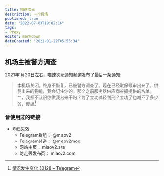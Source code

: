 ```yaml
---
title: 喵速次元
description: 一个机场
published: true
date: "2022-07-03T19:02:16"
tags:
- Proxy
editor: markdown
dateCreated: "2021-01-22T05:55:34"
---
```


## 机场主被警方调查

2021年1月20日左右，喵速次元通知频道发布了最后一条通知:

> 本机场关闭，终身不恢复，已被警方调查了。现在已经取保候审出来了。供我出来的狗逼，我会记住你的。那个之前服务器供应商被抓提供的名单。艹，我都不认识你供我出来干叼？为了立功减轻判刑？立功了也减不了多少的，傻逼[^miao_lw]

[^miao_lw]: [情况发生变化 50128 – Telegram](https://web.archive.org/web/20210122043110/https://t.me/s/status_is_changing/50128)

### 曾使用过的链接

+ 均已失效
    + Telegram群组： @miaov2
    + Telegram频道： @miaov2moe
    + 网站主页： miaov2.site
    + 防走丢发布页： miaov2.com
